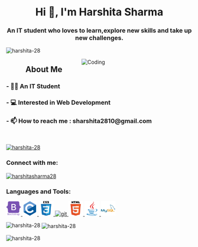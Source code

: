 <h1 align="center">Hi 👋, I'm Harshita Sharma </h1>
<h3 align="center">An IT student who loves to learn,explore new skills and take up new challenges.</h3>

<p align="left"> <img src="https://komarev.com/ghpvc/?username=harshita-28&label=Profile%20views&color=0e75b6&style=flat" alt="harshita-28" /> </p>
<img align="right" alt="Coding" width="300" src="https://cdn.dribbble.com/users/2851002/screenshots/7736965/media/e08e0676dd54ae8715c2d72bbdd51eb2.gif">
 <h2 align="center">About Me</h2>
<h3>- 👩‍🎓 An IT Student </h3>
<h3>- 💻 Interested in Web Development </h3>
<h3>- 📫 How to reach me : sharshita2810@gmail.com </h3>
<br>
<p align="left"> <a href="https://github.com/ryo-ma/github-profile-trophy"><img src="https://github-profile-trophy.vercel.app/?username=harshita-28" alt="harshita-28" /></a> </p>


<h3 align="left">Connect with me:</h3>
<p align="left">
<a href="https://linkedin.com/in/harshitasharma28" target="blank"><img align="center" src="https://cdn.jsdelivr.net/npm/simple-icons@3.0.1/icons/linkedin.svg" alt="harshitasharma28" height="30" width="40" /></a>
</p>

<h3 align="left">Languages and Tools:</h3>
<p align="left"> <a href="https://getbootstrap.com" target="_blank"> <img src="https://raw.githubusercontent.com/devicons/devicon/master/icons/bootstrap/bootstrap-plain-wordmark.svg" alt="bootstrap" width="40" height="40"/> </a> <a href="https://www.cprogramming.com/" target="_blank"> <img src="https://raw.githubusercontent.com/devicons/devicon/master/icons/c/c-original.svg" alt="c" width="40" height="40"/> </a> <a href="https://www.w3schools.com/css/" target="_blank"> <img src="https://raw.githubusercontent.com/devicons/devicon/master/icons/css3/css3-original-wordmark.svg" alt="css3" width="40" height="40"/> </a> <a href="https://git-scm.com/" target="_blank"> <img src="https://www.vectorlogo.zone/logos/git-scm/git-scm-icon.svg" alt="git" width="40" height="40"/> </a> <a href="https://www.w3.org/html/" target="_blank"> <img src="https://raw.githubusercontent.com/devicons/devicon/master/icons/html5/html5-original-wordmark.svg" alt="html5" width="40" height="40"/> </a> <a href="https://www.java.com" target="_blank"> <img src="https://raw.githubusercontent.com/devicons/devicon/master/icons/java/java-original.svg" alt="java" width="40" height="40"/> </a> <a href="https://www.mysql.com/" target="_blank"> <img src="https://raw.githubusercontent.com/devicons/devicon/master/icons/mysql/mysql-original-wordmark.svg" alt="mysql" width="40" height="40"/> </a> </p>

<p><img align="left" src="https://github-readme-stats.vercel.app/api/top-langs?username=harshita-28&show_icons=true&locale=en&layout=compact" alt="harshita-28" /></p>

<p>&nbsp;<img align="center" src="https://github-readme-stats.vercel.app/api?username=harshita-28&show_icons=true&locale=en" alt="harshita-28" /></p>

<p><img align="center" src="https://github-readme-streak-stats.herokuapp.com/?user=harshita-28&" alt="harshita-28" /></p>

